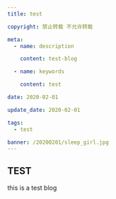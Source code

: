 ```yaml
---
title: test

copyright: 禁止转载 不允许转载

meta:
  - name: description

    content: test-blog

  - name: keywords

    content: test

date: 2020-02-01

update_date: 2020-02-01

tags:
  - test

banner: /20200201/sleep_girl.jpg
---
```


## TEST
  this is a test blog
